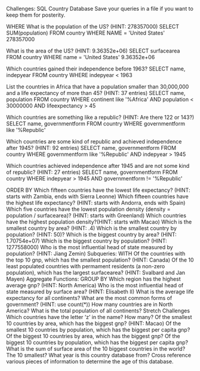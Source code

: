 Challenges: SQL Country Database
Save your queries in a file if you want to keep them for posterity.

WHERE
What is the population of the US? (HINT: 278357000)
SELECT SUM(population)
FROM country
WHERE NAME = 'United States'
278357000

What is the area of the US? (HINT: 9.36352e+06)
SELECT surfacearea
FROM country
WHERE name = 'United States'
9.36352e+06

Which countries gained their independence before 1963?
SELECT name, indepyear
FROM country
WHERE indepyear < 1963

List the countries in Africa that have a population smaller than 30,000,000 and a life expectancy of more than 45? (HINT: 37 entries)
SELECT name, population
FROM country
WHERE continent 
like '%Africa'
AND population < 30000000
AND lifeexpectancy > 45

Which countries are something like a republic? (HINT: Are there 122 or 143?)
SELECT name, governmentform
FROM country 
WHERE governmentform like '%Republic'

Which countries are some kind of republic and achieved independence after 1945? (HINT: 92 entries)
SELECT name, governmentform
FROM country 
WHERE governmentform like '%Republic'
AND indepyear > 1945

Which countries achieved independence after 1945 and are not some kind of republic? (HINT: 27 entries)
SELECT name, governmentform
FROM country 
WHERE indepyear > 1945
AND governmentform != '%Republic'


ORDER BY
Which fifteen countries have the lowest life expectancy? (HINT: starts with Zambia, ends with Sierra Leonne)
Which fifteen countries have the highest life expectancy? (HINT: starts with Andorra, ends with Spain)
Which five countries have the lowest population density (density = population / surfacearea)? (HINT: starts with Greenland)
Which countries have the highest population density?(HINT: starts with Macao)
Which is the smallest country by area? (HINT: .4)
Which is the smallest country by population? (HINT: 50)?
Which is the biggest country by area? (HINT: 1.70754e+07)
Which is the biggest country by population? (HINT: 1277558000)
Who is the most influential head of state measured by population? (HINT: Jiang Zemin)
Subqueries: WITH
Of the countries with the top 10 gnp, which has the smallest population? (HINT: Canada)
Of the 10 least populated countries with permament residents (a non-zero population), which has the largest surfacearea? (HINT: Svalbard and Jan Mayen)
Aggregate Functions: GROUP BY
Which region has the highest average gnp? (HINT: North America)
Who is the most influential head of state measured by surface area? (HINT: Elisabeth II)
What is the average life expectancy for all continents?
What are the most common forms of government? (HINT: use count(*))
How many countries are in North America?
What is the total population of all continents?
Stretch Challenges
Which countries have the letter ‘z’ in the name? How many?
Of the smallest 10 countries by area, which has the biggest gnp? (HINT: Macao)
Of the smallest 10 countries by population, which has the biggest per capita gnp?
Of the biggest 10 countries by area, which has the biggest gnp?
Of the biggest 10 countries by population, which has the biggest per capita gnp?
What is the sum of surface area of the 10 biggest countries in the world? The 10 smallest?
What year is this country database from? Cross reference various pieces of information to determine the age of this database.